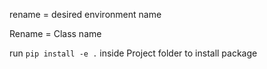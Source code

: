 rename = desired environment name

Rename = Class name

run `pip install -e .` inside Project folder to install package